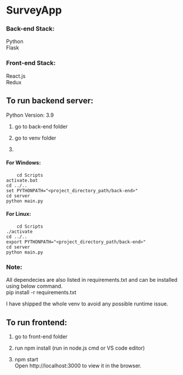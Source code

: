 # SurveyApp

### Back-end Stack:
Python  
Flask  

### Front-end Stack:
React.js  
Redux  

## To run backend server:
Python Version: 3.9   
1) go to back-end folder  

2) go to venv folder  

3) 
#### For Windows:
        cd Scripts  
	activate.bat  
	cd ../..  
	set PYTHONPATH="<project_directory_path/back-end>"  
	cd server  
	python main.py  


#### For Linux:
        cd Scripts  
	./activate  
	cd ../..  
	export PYTHONPATH="<project_directory_path/back-end>"
	cd server  
	python main.py  


### Note:  
All dependecies are also listed in requirements.txt and can be installed using below command.  
	pip install -r requirements.txt  

I have shipped the whole venv to avoid any possible runtime issue.  



## To run frontend:  

1) go to front-end folder  

2) run npm install (run in node.js cmd or VS code editor)  

3) npm start  
Open http://localhost:3000 to view it in the browser.  




	
